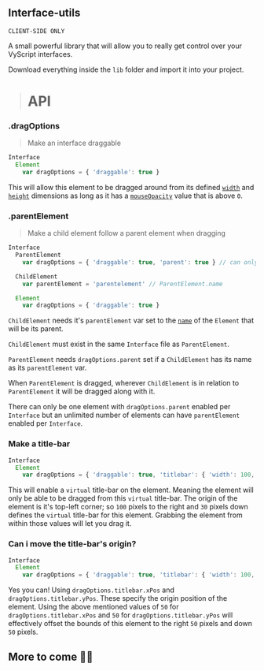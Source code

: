 ## Interface-utils  

`CLIENT-SIDE ONLY`  

A small powerful library that will allow you to really get control over your VyScript interfaces.  

Download everything inside the `lib` folder and import it into your project.

> # **API**  
### .dragOptions
> Make an interface draggable  
```ts
Interface
  Element
    var dragOptions = { 'draggable': true }
```
This will allow this element to be dragged around from its defined [`width`](https://www.vylocity.com/resources/docs/Diob/width.html) and [`height`](https://www.vylocity.com/resources/docs/Diob/height.html) dimensions as long as it has a [`mouseOpacity`](https://www.vylocity.com/resources/docs/Diob/mouseOpacity.html) value that is above `0`.

### .parentElement
> Make a child element follow a parent element when dragging  

```ts
Interface
  ParentElement
    var dragOptions = { 'draggable': true, 'parent': true } // can only be one per Interface

  ChildElement
    var parentElement = 'parentelement' // ParentElement.name

  Element
    var dragOptions = { 'draggable': true }
  ```
  `ChildElement` needs it's `parentElement` var set to the [`name`](https://www.vylocity.com/resources/docs/Diob/name.html) of the `Element` that will be its parent.  

  `ChildElement` must exist in the same `Interface` file as `ParentElement`.  

  `ParentElement` needs `dragOptions.parent` set if a `ChildElement` has its name as its `parentElement` var.  

  When `ParentElement` is dragged, wherever `ChildElement` is in relation to `ParentElement` it will be dragged along with it.   

  There can only be one element with `dragOptions.parent` enabled per `Interface` but an unlimited number of elements can have `parentElement` enabled per `Interface`.

### Make a title-bar  

```ts
Interface
  Element
    var dragOptions = { 'draggable': true, 'titlebar': { 'width': 100, 'height': 30 } }
```

This will enable a `virtual` title-bar on the element. Meaning the element will only be able to be dragged from this `virtual` title-bar. The origin of the element is it's top-left corner; so `100` pixels to the right and `30` pixels down defines the `virtual` title-bar for this element. Grabbing the element from within those values will let you drag it.

### Can i move the title-bar's origin?  

```ts
Interface
  Element
    var dragOptions = { 'draggable': true, 'titlebar': { 'width': 100, 'height': 30, 'xPos': 50, 'yPos': 50 } }
```

Yes you can! Using `dragOptions.titlebar.xPos` and `dragOptions.titlebar.yPos`. These specify the origin position of the element. Using the above mentioned values of `50` for `dragOptions.titlebar.xPos` and `50` for `dragOptions.titlebar.yPos` will effectively offset the bounds of this element to the right `50` pixels and down `50` pixels.


## More to come 🚧🚧  
